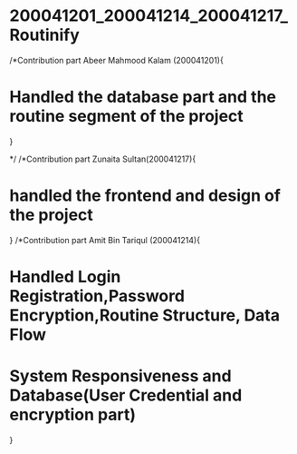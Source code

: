 # 200041201_200041214_200041217_Routinify

/*Contribution part
Abeer Mahmood Kalam (200041201){
  # Handled the database part and the routine segment of the project 
}

*/
/*Contribution part
Zunaita Sultan(200041217){
 # handled the frontend and design of the project
 }
 /*Contribution part
 Amit Bin Tariqul (200041214){
  # Handled Login Registration,Password Encryption,Routine Structure, Data Flow 
  # System Responsiveness and Database(User Credential and encryption part)
}
